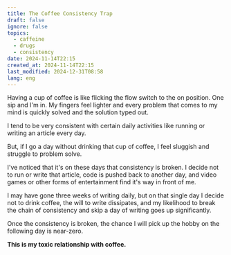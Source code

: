 ```yaml
---
title: The Coffee Consistency Trap
draft: false
ignore: false
topics:
  - caffeine
  - drugs
  - consistency
date: 2024-11-14T22:15
created_at: 2024-11-14T22:15
last_modified: 2024-12-31T08:58
lang: eng
---
```


Having a cup of coffee is like flicking the flow switch to the on position. One sip and I'm in. My fingers feel lighter and every problem that comes to my mind is quickly solved and the solution typed out.

I tend to be very consistent with certain daily activities like running or writing an article every day.

But, if I go a day without drinking that cup of coffee, I feel sluggish and struggle to problem solve.

I've noticed that it's on these days that consistency is broken. I decide not to run or write that article, code is pushed back to another day, and video games or other forms of entertainment find it's way in front of me.

I may have gone three weeks of writing daily, but on that single day I decide not to drink coffee, the will to write dissipates, and my likelihood to break the chain of consistency and skip a day of writing goes up significantly.

Once the consistency is broken, the chance I will pick up the hobby on the following day is near-zero.

**This is my toxic relationship with coffee.**
